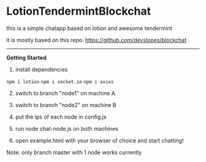 # LotionTendermintBlockchat

this is a simple chatapp based on lotion and awesome tendermint

it is mostly based on this repo: https://github.com/devslopes/blockchat

---

**Getting Started**

1. install dependencies

`npm i lotion`
`npm i socket.io`
`npm i axios`

2. switch to branch "node1" on machine A

3. switch to branch "node2" on machine B

4. put the ips of each node in config.js 

5. run node chat-node.js on both machines

6. open example.html with your browser of choice and start chatting!



Note: only branch master with 1 node works currently
